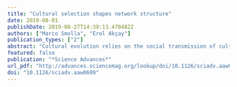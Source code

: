 ```yaml
---
title: "Cultural selection shapes network structure"
date: 2019-08-01
publishDate: 2019-08-27T14:39:13.470482Z
authors: ["Marco Smolla", "Erol Akçay"]
publication_types: ["2"]
abstract: "Cultural evolution relies on the social transmission of cultural traits along a population’s social network. Research indicates that network structure affects information spread and thus the capacity for cumulative culture. However, how network structure itself is driven by population-culture co-evolution remains largely unclear. We use a simple model to investigate how populations negotiate the trade-off between acquiring new skills and getting better at existing skills and how this trade-off shapes social networks. We find unexpected eco-evolutionary feedbacks from culture onto social networks and vice versa. We show that selecting for skill generalists results in sparse networks with diverse skill sets, whereas selecting for skill specialists results in dense networks and a population that specializes on the same few skills on which everyone is an expert. Our model advances our understanding of the complex feedbacks in cultural evolution and demonstrates how individual-level behavior can lead to the emergence of population-level structure."
featured: false
publication: "*Science Advances*"
url_pdf: "http://advances.sciencemag.org/lookup/doi/10.1126/sciadv.aaw0609"
doi: "10.1126/sciadv.aaw0609"
---
```


